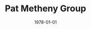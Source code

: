 ---
discogs_id: 1359369
discogs_master_id: 54804
title: Pat Metheny Group
artists: ['Pat Metheny Group']
date: 1978-01-01
genre: ['Jazz']
image: Pat Metheny Group-1359369.jpg
label: ECM Records
country: Germany
styles: ['ECM Jazz']
video: https://www.youtube.com/watch?v=Qfm_fI7zVcc
category: ECM
---
